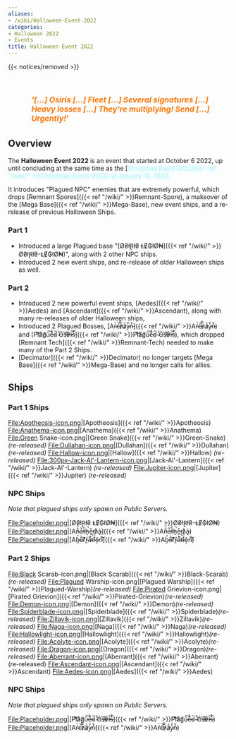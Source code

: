 ```yaml
---
aliases:
- /wiki/Halloween-Event-2022
categories:
- Halloween 2022
- Events
title: Halloween Event 2022
---
```


{{< notices/removed >}} <h3 style="font-size:13pt;color:#ff7500;float: left;
    margin-left: 10.5%;">

***'[...] Osiris [...] Fleet [...] Several signatures [...] Heavy losses [...]** **_They're multiplying!_** **Send [...] Urgently!***'

</h3>

## Overview

The **Halloween Event 2022** is an event that started at October 6 2022, up until concluding at the same time as the [<span style="color:#aef2fe;text-shadow: 1px 1px 10px #aef2fe;">Christmas Event 2022]({{< ref "/wiki/" >}}Christmas-Event-2022) at January 13, 2023.

It introduces "Plagued NPC" enemies that are extremely powerful, which drops [Remnant Spores]({{< ref "/wiki/" >}}Remnant-Spore), a makeover of the [Mega Base]({{< ref "/wiki/" >}}Mega-Base), new event ships, and a re-release of previous Halloween Ships.

### Part 1 

- Introduced a large Plagued base "[Ø₴łⱤł₴ ⱠɆ₲łØ₦]({{< ref "/wiki/" >}}Ø₴łⱤł₴-ⱠɆ₲łØ₦)", along with 2 other NPC ships.
- Introduced 2 new event ships, and re-release of older Halloween ships as well.

### Part 2 

- Introduced 2 new powerful event ships, [Aedes]({{< ref "/wiki/" >}}Aedes) and [Ascendant]({{< ref "/wiki/" >}}Ascendant), along with many re-releases of older Halloween ships,
- Introduced 2 Plagued Bosses, [Ar̴͑̈ć̶͝h̸̑̎ä̷͗y̵̓̆n̵͛̌]({{< ref "/wiki/" >}}Ar̴͑̈ć̶͝h̸̑̎ä̷͗y̵̓̆n̵͛̌) and [Pl̸͌͝å̷̛g̸͑̃ȗ̵͠e̵͌̔d̴̑͘ ̴̌̀O̵͛͘s̶̏̕i̷̓͒r̷̓͋ì̵͝s̵̓̊]({{< ref "/wiki/" >}}Pl̸͌͝å̷̛g̸͑̃ȗ̵͠e̵͌̔d̴̑͘-̴̌̀O̵͛͘s̶̏̕i̷̓͒r̷̓͋ì̵͝s̵̓̊), which dropped [Remnant Tech]({{< ref "/wiki/" >}}Remnant-Tech) needed to make many of the Part 2 Ships.
- [Decimator]({{< ref "/wiki/" >}}Decimator) no longer targets [Mega Base]({{< ref "/wiki/" >}}Mega-Base) and no longer calls for allies.

## Ships

### Part 1 Ships 

<File:Apotheosis-icon.png>|[Apotheosis]({{< ref "/wiki/" >}}Apotheosis) <File:Anathema-icon.png>|[Anathema]({{< ref "/wiki/" >}}Anathema) <File:Green> Snake-icon.png|[Green Snake]({{< ref "/wiki/" >}}Green-Snake) _(re-released)_ <File:Dullahan-icon.png>|[Dullahan]({{< ref "/wiki/" >}}Dullahan) _(re-released)_ <File:Hallow-icon.png>|[Hallow]({{< ref "/wiki/" >}}Hallow) _(re-released)_ <File:300px-Jack-Al'-Lantern-icon.png>|[Jack-Al'-Lantern]({{< ref "/wiki/" >}}Jack-Al'-Lantern) _(re-released)_ <File:Jupiter-icon.png>|[Jupiter]({{< ref "/wiki/" >}}Jupiter) _(re-released)_

### NPC Ships 

_Note that plagued ships only spawn on Public Servers._

<File:Placeholder.png>|[Ø₴łⱤł₴ ⱠɆ₲łØ₦]({{< ref "/wiki/" >}}Ø₴łⱤł₴-ⱠɆ₲łØ₦) <File:Placeholder.png>|[An̶͋̈́a̶̍̆t̵̀̏h̷͓̚e̵̩͒m̷͗͊a̴̬͗]({{< ref "/wiki/" >}}An̶͋̈́a̶̍̆t̵̀̏h̷͓̚e̵̩͒m̷͗͊a̴̬͗) <File:Placeholder.png>|[Ab̵̼̓e̷̋̀r̸͆̂r̵͈͐a̷͋̚ť̶̚i̵̐̈́ó̵̝n̷̚͝]({{< ref "/wiki/" >}}Ab̵̼̓e̷̋̀r̸͆̂r̵͈͐a̷͋̚ť̶̚i̵̐̈́ó̵̝n̷̚͝)

### Part 2 Ships 

<File:Black> Scarab-icon.png|[Black Scarab]({{< ref "/wiki/" >}}Black-Scarab)_(re-released)_ <File:Plagued> Warship-icon.png|[Plagued Warship]({{< ref "/wiki/" >}}Plagued-Warship)_(re-released)_ <File:Pirated> Grievion-icon.png|[Pirated Grievion]({{< ref "/wiki/" >}}Pirated-Grievion)_(re-released)_ <File:Demon-icon.png>|[Demon]({{< ref "/wiki/" >}}Demon)_(re-released)_ <File:Spiderblade-icon.png>|[Spiderblade]({{< ref "/wiki/" >}}Spiderblade)_(re-released)_ <File:Zillavik-icon.png>|[Zillavik]({{< ref "/wiki/" >}}Zillavik)_(re-released)_ <File:Naga-icon.png>|[Naga]({{< ref "/wiki/" >}}Naga)_(re-released)_ <File:Hallowlight-icon.png>|[Hallowlight]({{< ref "/wiki/" >}}Hallowlight)_(re-released)_ <File:Acolyte-icon.png>|[Acolyte]({{< ref "/wiki/" >}}Acolyte)_(re-released)_ <File:Dragon-icon.png>|[Dragon]({{< ref "/wiki/" >}}Dragon)_(re-released)_ <File:Aberrant-icon.png>|[Aberrant]({{< ref "/wiki/" >}}Aberrant) (re-released) <File:Ascendant-icon.png>|[Ascendant]({{< ref "/wiki/" >}}Ascendant) <File:Aedes-icon.png>|[Aedes]({{< ref "/wiki/" >}}Aedes)

### NPC Ships 

_Note that plagued ships only spawn on Public Servers._

<File:Placeholder.png>|[Pl̸͌͝å̷̛g̸͑̃ȗ̵͠e̵͌̔d̴̑͘ ̴̌̀O̵͛͘s̶̏̕i̷̓͒r̷̓͋ì̵͝s̵̓̊]({{< ref "/wiki/" >}}Pl̸͌͝å̷̛g̸͑̃ȗ̵͠e̵͌̔d̴̑͘-̴̌̀O̵͛͘s̶̏̕i̷̓͒r̷̓͋ì̵͝s̵̓̊) <File:Placeholder.png>|[Ar̴͑̈ć̶͝h̸̑̎ä̷͗y̵̓̆n̵͛̌]({{< ref "/wiki/" >}}Ar̴͑̈ć̶͝h̸̑̎ä̷͗y̵̓̆n̵͛̌)